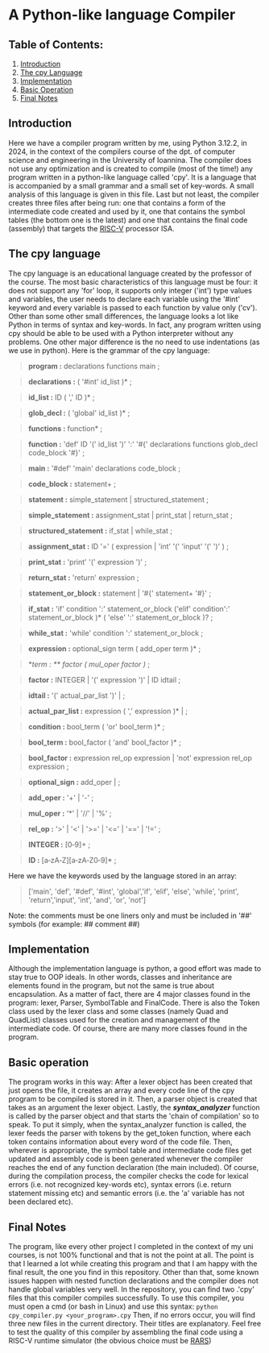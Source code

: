 
# A Python-like language Compiler

## Table of Contents:
1. [Introduction](#introduction)
2. [The cpy Language](#the-cpy-language) 
3. [Implementation](#implementation)
4. [Basic Operation](#basic-operation) 
5. [Final Notes](#final-notes)

## Introduction
Here we have a compiler program written by me, using Python 3.12.2, in 2024, in the context of the compilers course of the dpt. of computer science and engineering in the University of Ioannina. The compiler does not use any optimization and is created to compile (most of the time!) any program written in a python-like language called 'cpy'. It is a language that is accompanied by a small grammar and a small set of key-words. A small analysis of this language is given in this file. Last but not least, the compiler creates three files after being run: one that contains a form of the intermediate code created and used by it, one that contains the symbol tables (the bottom one is the latest) and one that contains the final code (assembly) that targets the [RISC-V](https://riscv.org/) processor ISA.
## The cpy language
The cpy language is an educational language created by the professor of the course. The most basic characteristics of this language must be four: it does not support any 'for' loop, it supports only integer ('int') type values and variables, the user needs to declare each variable using the '#int' keyword and every variable is passed to each function by value only ('cv'). Other than some other small differences, the language looks a lot like Python in terms of syntax and key-words. In fact, any program written using cpy should be able to be used with a Python interpreter without any problems. One other major difference is the no need to use indentations (as we use in python).
Here is the grammar of the cpy language:                
>**program       :**     declarations functions main
                ;

>**declarations    :**     ( '#int' id_list )*
                ;

>**id_list         :**     ID ( ',' ID )*
                ;

>**glob_decl       :**     ( 'global' id_list )*
                ;

>**functions       :**   function*
                ;

>**function        :**   'def' ID '(' id_list ')' ':'
                    '#{'
                        declarations
                        functions
                        glob_decl
                        code_block
                    '#}'
                ;

>**main            :**   '#def' 'main'
                        declarations
                        code_block
                ;

>**code_block      :**   statement+
                ;

>**statement       :**   simple_statement
                |   structured_statement
                ;

>**simple_statement
                :**   assignment_stat
                |   print_stat
                |   return_stat
                ;


>**structured_statement
                :**   if_stat
                |   while_stat
                ;

>**assignment_stat :**   ID '=' ( expression
                           | 'int' '(' 'input' '(' ')'
                           )
                ;


>**print_stat      :** 'print' '(' expression ')'
                ;

>**return_stat     :** 'return' expression
                ;

>**statement_or_block
                :** statement
                | '#{' statement+ '#}'
                ;

>**if_stat         :**   'if' condition ':'
                        statement_or_block
                    ('elif' condition':'
                        statement_or_block )*
                    (   'else' ':'
                        statement_or_block )?
                ;

>**while_stat      :**   'while' condition ':'
                        statement_or_block
		        ;

>**expression      :**   optional_sign term ( add_oper term )*
                ;

>**term            : **  factor ( mul_oper factor )*
                ;
	    
>**factor          :**   INTEGER
		        |   '(' expression ')'
                |   ID idtail
                ;

>**idtail          :**   '(' actual_par_list ')'
                |
                ;


>**actual_par_list :**   expression ( ',' expression )*
                |
                ;

>**condition       :**  bool_term ( 'or' bool_term )*
                ;

>**bool_term       :**   bool_factor ( 'and' bool_factor )*
                ;

>**bool_factor     :**   expression rel_op expression
                |   'not' expression rel_op expression
                ;

>**optional_sign   :**   add_oper
                |
                ;

>**add_oper        :**   '+' | '-'
                ;

>**mul_oper        :**   '*' | '//' | '%'
                ;

>**rel_op          :**   '>' | '<' | '>=' | '<=' | '==' | '!='
                ;
                
>**INTEGER			:**	[0‐9]+
						;
	
>**ID				:** [a‐zA‐Z][a‐zA‐Z0‐9]* 
						;


Here we have the keywords used by the language stored in an array:
>['main', 'def', '#def', '#int', 'global','if', 'elif', 'else', 'while', 'print', 'return','input', 'int', 'and', 'or', 'not']

Note: the comments must be one liners only and must be included in '##' symbols (for example: ## comment ##)

## Implementation
Although the implementation language is python, a good effort was made to stay true to OOP ideals. In other words, classes and inheritance are elements found in the program, but not the same is true about encapsulation. As a matter of fact, there are 4 major classes found in the program: lexer, Parser, SymbolTable and FinalCode. There is also the Token class used by the lexer class and some classes (namely Quad and QuadList) classes used for the creation and management of the intermediate code. Of course, there are many more classes found in the program.

## Basic operation
The program works in this way: After a lexer object has been created that just opens the file, it creates an array and every code line of the cpy program to be compiled is stored in it. Then, a parser object is created that takes as an argument the lexer object. Lastly, the ***syntax_analyzer*** function is called by the parser object and that starts the 'chain of compilation' so to speak. To put it simply, when the syntax_analyzer function is called, the lexer feeds the parser with tokens by the get_token function, where each token contains information about every word of the code file. Then, wherever is appropriate, the symbol table and intermediate code files get updated and assembly code is been generated whenever the compiler reaches the end of any function declaration (the main included).
Of course, during the compilation process, the compiler checks the code for lexical errors (i.e. not recognized key-words etc), syntax errors (i.e. return statement missing etc) and semantic errors (i.e. the 'a' variable has not been declared etc).
## Final Notes
The program, like every other project I completed in the context of my uni courses, is not 100% functional and that is not the point at all. The point is that I learned a lot while creating this program and that I am happy with the final result, the one you find in this repository.
Other than that, some known issues happen with nested function declarations and the compiler does not handle global variables very well. In the repository, you can find two .'cpy' files that this compiler compiles successfully.
To use this compiler, you must open a cmd (or bash in Linux) and use this syntax:
`python cpy_compiler.py <your_program>.cpy`
Then, if no errors occur, you will find three new files in the current directory. Their titles are explanatory. Feel free to test the quality of this compiler by assembling the final code using a RISC-V runtime simulator (the obvious choice must be [RARS](https://github.com/TheThirdOne/rars))
